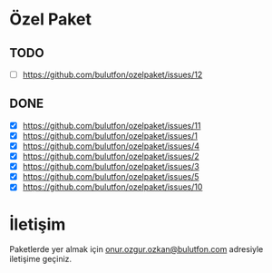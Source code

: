 # Özel Paket

## TODO

* [ ] https://github.com/bulutfon/ozelpaket/issues/12

## DONE

* [x] https://github.com/bulutfon/ozelpaket/issues/11
* [x] https://github.com/bulutfon/ozelpaket/issues/1 
* [x] https://github.com/bulutfon/ozelpaket/issues/4
* [x] https://github.com/bulutfon/ozelpaket/issues/2
* [x] https://github.com/bulutfon/ozelpaket/issues/3
* [x] https://github.com/bulutfon/ozelpaket/issues/5
* [x] https://github.com/bulutfon/ozelpaket/issues/10

# İletişim

Paketlerde yer almak için onur.ozgur.ozkan@bulutfon.com adresiyle iletişime geçiniz.
